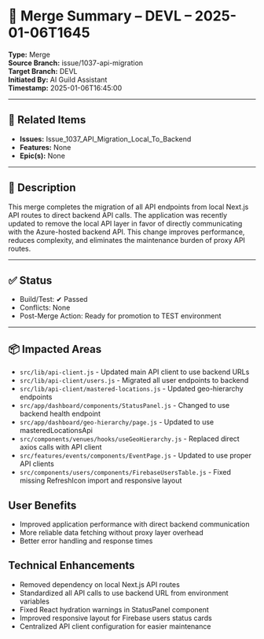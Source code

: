 # 🔄 Merge Summary – DEVL – 2025-01-06T1645

**Type:** Merge  
**Source Branch:** issue/1037-api-migration  
**Target Branch:** DEVL  
**Initiated By:** AI Guild Assistant  
**Timestamp:** 2025-01-06T16:45:00

---

## 📌 Related Items

- **Issues:** Issue_1037_API_Migration_Local_To_Backend
- **Features:** None
- **Epic(s):** None

---

## 📝 Description

This merge completes the migration of all API endpoints from local Next.js API routes to direct backend API calls. The application was recently updated to remove the local API layer in favor of directly communicating with the Azure-hosted backend API. This change improves performance, reduces complexity, and eliminates the maintenance burden of proxy API routes.

---

## ✅ Status

- Build/Test: ✔ Passed  
- Conflicts: None  
- Post-Merge Action: Ready for promotion to TEST environment

---

## 📦 Impacted Areas

- `src/lib/api-client.js` - Updated main API client to use backend URLs
- `src/lib/api-client/users.js` - Migrated all user endpoints to backend
- `src/lib/api-client/mastered-locations.js` - Updated geo-hierarchy endpoints
- `src/app/dashboard/components/StatusPanel.js` - Changed to use backend health endpoint
- `src/app/dashboard/geo-hierarchy/page.js` - Updated to use masteredLocationsApi
- `src/components/venues/hooks/useGeoHierarchy.js` - Replaced direct axios calls with API client
- `src/features/events/components/EventPage.js` - Updated to use proper API clients
- `src/components/users/components/FirebaseUsersTable.js` - Fixed missing RefreshIcon import and responsive layout

## User Benefits
- Improved application performance with direct backend communication
- More reliable data fetching without proxy layer overhead
- Better error handling and response times

## Technical Enhancements
- Removed dependency on local Next.js API routes
- Standardized all API calls to use backend URL from environment variables
- Fixed React hydration warnings in StatusPanel component
- Improved responsive layout for Firebase users status cards
- Centralized API client configuration for easier maintenance